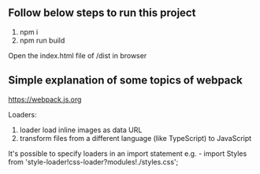 ## Follow below steps to run this project

1. npm i
2. npm run build

Open the index.html file of /dist in browser

## Simple explanation of some topics of webpack

https://webpack.js.org

Loaders:

1. loader load inline images as data URL
2. transform files from a different language (like TypeScript) to JavaScript

It's possible to specify loaders in an import statement
e.g. - import Styles from 'style-loader!css-loader?modules!./styles.css';
